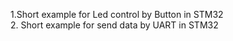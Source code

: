 1.Short example for Led control by Button in STM32  
2. Short example for send data by UART in STM32
